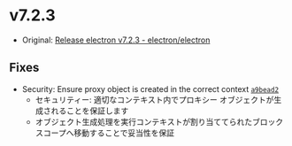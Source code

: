 # v7.2.3

- Original: [Release electron v7.2.3 - electron/electron](https://github.com/electron/electron/releases/tag/v7.2.3)

## Fixes

- Security: Ensure proxy object is created in the correct context [`a9bead2`](https://github.com/electron/electron/commit/a9bead22f6e70cec7eaa24455d3d659951916ea8)
  - セキュリティー: 適切なコンテキスト内でプロキシー オブジェクトが生成されることを保証します
  - オブジェクト生成処理を実行コンテキストが割り当ててられたブロック スコープへ移動することで妥当性を保証
